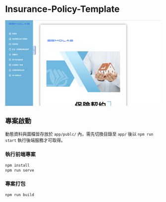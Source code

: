 # Insurance-Policy-Template

![image](https://github.com/SSMOLab-Joshua/Insurance-Policy-Template/blob/main/document/img/doc-cover-img.png)

## 專案啟動

動態資料與圖檔皆存放於 `app/publc/` 內，需先切換目錄至 `app/` 後以 `npm run start` 執行後端服務才可取得。

### 執行前端專案

```
npm install
npm run serve
```

### 專案打包

```
npm run build
```
